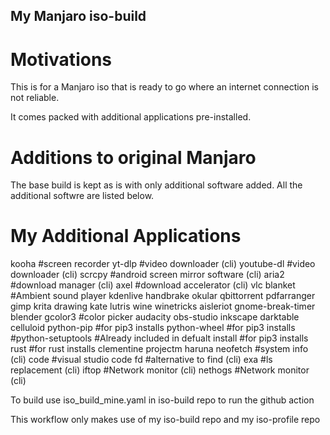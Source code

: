 ## My Manjaro iso-build

# Motivations

This is for a Manjaro iso that is ready to go where an internet connection is not reliable.

It comes packed with additional applications pre-installed.

# Additions to original Manjaro
The base build is kept as is with only additional software added.
All the additional softwre are listed below.

# My Additional Applications
kooha               #screen recorder
yt-dlp              #video downloader (cli)
youtube-dl          #video downloader (cli)
scrcpy              #android screen mirror software (cli)
aria2               #download manager (cli)
axel                #download accelerator (cli)
vlc
blanket             #Ambient sound player
kdenlive
handbrake
okular
qbittorrent
pdfarranger
gimp
krita
drawing
kate
lutris
wine
winetricks
aisleriot
gnome-break-timer
blender
gcolor3               #color picker
audacity
obs-studio
inkscape
darktable
celluloid
python-pip            #for pip3 installs
python-wheel          #for pip3 installs
#python-setuptools    #Already included in defualt install #for pip3 installs
rust                   #for rust installs
clementine
projectm
haruna
neofetch              #system info (cli)
code                  #visual studio code
fd                    #alternative to find (cli)
exa                   #ls replacement (cli)
iftop                 #Network monitor (cli)
nethogs               #Network monitor (cli)

To build use iso_build_mine.yaml in iso-build repo to run the github action

This workflow only makes use of my iso-build repo and my iso-profile repo
